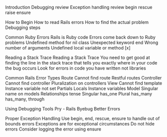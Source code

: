 
Introduction
Debugging review
Exception handling review
begin
rescue
raise
ensure

How to Begin
How to read Rails errors
How to find the actual problem
Debugging steps

Common Ruby Errors
Rails is Ruby code
Errors come back down to Ruby problems
Undefined method for nil class
Unexpected keyword end
Wrong number of arguments
Undefined local variable or method [x]

Reading a Stack Trace
Reading a Stack Trace
You need to get good at finding the line in the stack trace that tells you exactly where in your code the bug occurs
Look for errors in code you have written not libraries

Common Rails Error Types
Route
Cannot find route
Restful routes
Controller
Cannot find controller
Pluralization on controllers
View
Cannot find template
Instance variable not set
Partials
Locals
Instance variables
Model
Singular name on models
Relationships tense
Singular
has_one
Plural
has_many
has_many, through

Using Debugging Tools
Pry - Rails
Byebug
Better Errors

Proper Exception Handling
Use begin, end, rescue, ensure to handle out of bounds errors
Exceptions are for exceptional circumstances
Do not hide errors
Consider logging the error using ensure
